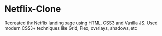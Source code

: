 # Netflix-Clone
Recreated the Netflix landing page using HTML, CSS3 and Vanilla JS. Used modern CSS3+ techniques like Grid, Flex, overlays, shadows, etc
